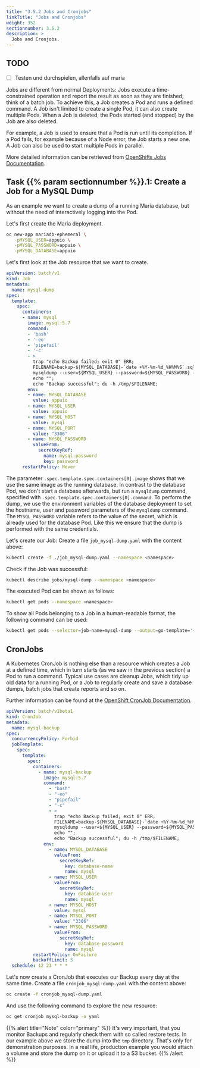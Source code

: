 ```yaml
---
title: "3.5.2 Jobs and Cronjobs"
linkTitle: "Jobs and Cronjobs"
weight: 352
sectionnumber: 3.5.2
description: >
  Jobs and Cronjobs.
---
```


## TODO

* [ ] Testen und durchspielen, allenfalls auf maria

Jobs are different from normal Deployments: Jobs execute a time-constrained operation and report the result as soon as they are finished; think of a batch job. To achieve this, a Job creates a Pod and runs a defined command. A Job isn't limited to create a single Pod, it can also create multiple Pods. When a Job is deleted, the Pods started (and stopped) by the Job are also deleted.

For example, a Job is used to ensure that a Pod is run until its completion. If a Pod fails, for example because of a Node error, the Job starts a new one. A Job can also be used to start multiple Pods in parallel.

More detailed information can be retrieved from [OpenShifts Jobs Documentation](https://docs.openshift.com/container-platform/4.5/nodes/jobs/nodes-nodes-jobs.html).


## Task {{% param sectionnumber %}}.1: Create a Job for a MySQL Dump

As an example we want to create a dump of a running Maria database, but without the need of interactively logging into the Pod.

Let's first create the Maria deployment.

```bash
oc new-app mariadb-ephemeral \
   -pMYSQL_USER=appuio \
   -pMYSQL_PASSWORD=appuio \
   -pMYSQL_DATABASE=appuio
```

Let's first look at the Job resource that we want to create.

```yaml
apiVersion: batch/v1
kind: Job
metadata:
  name: mysql-dump
spec:
  template:
    spec:
      containers:
      - name: mysql
        image: mysql:5.7
        command:
        - 'bash'
        - '-eo'
        - 'pipefail'
        - '-c'
        - >
          trap "echo Backup failed; exit 0" ERR;
          FILENAME=backup-${MYSQL_DATABASE}-`date +%Y-%m-%d_%H%M%S`.sql.gz;
          mysqldump --user=${MYSQL_USER} --password=${MYSQL_PASSWORD} --host=${MYSQL_HOST} --port=${MYSQL_PORT} --skip-lock-tables --quick --add-drop-database --routines ${MYSQL_DATABASE} | gzip > /tmp/$FILENAME;
          echo "";
          echo "Backup successful"; du -h /tmp/$FILENAME;
        env:
        - name: MYSQL_DATABASE
          value: appuio
        - name: MYSQL_USER
          value: appuio
        - name: MYSQL_HOST
          value: mysql
        - name: MYSQL_PORT
          value: "3306"
        - name: MYSQL_PASSWORD
          valueFrom:
            secretKeyRef:
              name: mysql-password
              key: password
      restartPolicy: Never
```

The parameter `.spec.template.spec.containers[0].image` shows that we use the same image as the running database. In contrast to the database Pod, we don't start a database afterwards, but run a `mysqldump` command, specified with `.spec.template.spec.containers[0].command`. To perform the dump, we use the environment variables of the database deployment to set the hostname, user and password parameters of the `mysqldump` command. The `MYSQL_PASSWORD` variable refers to the value of the secret, which is already used for the database Pod. Like this we ensure that the dump is performed with the same credentials.

Let's create our Job: Create a file `job_mysql-dump.yaml` with the content above:

```bash
kubectl create -f ./job_mysql-dump.yaml --namespace <namespace>
```

Check if the Job was successful:

```bash
kubectl describe jobs/mysql-dump --namespace <namespace>
```

The executed Pod can be shown as follows:

```bash
kubectl get pods --namespace <namespace>
```

To show all Pods belonging to a Job in a human-readable format, the following command can be used:

```bash
kubectl get pods --selector=job-name=mysql-dump --output=go-template='{{range .items}}{{.metadata.name}}{{end}}' --namespace <namespace>
```


## CronJobs

A Kubernetes CronJob is nothing else than a resource which creates a Job at a defined time, which in turn starts (as we saw in the previous section) a Pod to run a command. Typical use cases are cleanup Jobs, which tidy up old data for a running Pod, or a Job to regularly create and save a database dumps, batch jobs that create reports and so on.

Further information can be found at the [OpenShift CronJob Documentation](hhttps://docs.openshift.com/container-platform/4.5/nodes/jobs/nodes-nodes-jobs.html#nodes-nodes-jobs-creating-cron_nodes-nodes-jobs).

```yaml
apiVersion: batch/v1beta1
kind: CronJob
metadata:
  name: mysql-backup
spec:
  concurrencyPolicy: Forbid
  jobTemplate:
    spec:
      template:
        spec:
          containers:
            - name: mysql-backup
              image: mysql:5.7
              command:
                - "bash"
                - "-eo"
                - "pipefail"
                - "-c"
                - >
                  trap "echo Backup failed; exit 0" ERR;
                  FILENAME=backup-${MYSQL_DATABASE}-`date +%Y-%m-%d_%H%M%S`.sql.gz;
                  mysqldump --user=${MYSQL_USER} --password=${MYSQL_PASSWORD} --host=${MYSQL_HOST} --port=${MYSQL_PORT} --skip-lock-tables --quick --add-drop-database --routines ${MYSQL_DATABASE} | gzip > /tmp/$FILENAME;
                  echo "";
                  echo "Backup successful"; du -h /tmp/$FILENAME;
              env:
                - name: MYSQL_DATABASE
                  valueFrom:
                    secretKeyRef:
                      key: database-name
                      name: mysql
                - name: MYSQL_USER
                  valueFrom:
                    secretKeyRef:
                      key: database-user
                      name: mysql
                - name: MYSQL_HOST
                  value: mysql
                - name: MYSQL_PORT
                  value: "3306"
                - name: MYSQL_PASSWORD
                  valueFrom:
                    secretKeyRef:
                      key: database-password
                      name: mysql
          restartPolicy: OnFailure
          backoffLimit: 3
  schedule: 12 23 * * *
```

Let's now create a CronJob that executes our Backup every day at the same time. Create a file `cronjob_mysql-dump.yaml` with the content above:

```bash
oc create -f cronjob_mysql-dump.yaml
```

And use the following command to explore the new resource:

```bash
oc get cronjob mysql-backup -o yaml
```

{{% alert title="Note" color="primary" %}}
It's very important, that you monitor Backups and regularly check them with so called restore tests. In our example above we store the dump into the `tmp` directory. That's only for demonstration purposes. In a real life, production example you would attach a volume and store the dump on it or upload it to a S3 bucket.
{{% /alert %}}
